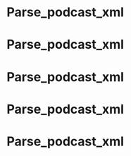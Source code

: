 # Parse_podcast_xml
# Parse_podcast_xml
# Parse_podcast_xml
# Parse_podcast_xml
# Parse_podcast_xml
